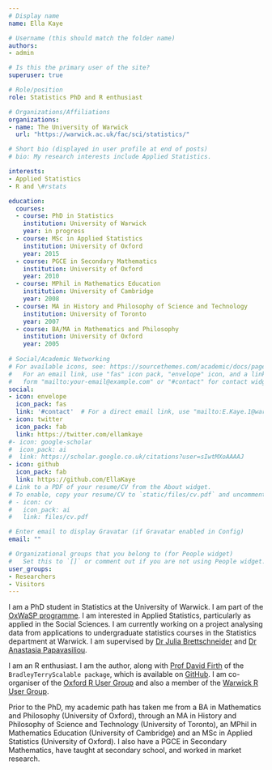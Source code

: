 ```yaml
---
# Display name
name: Ella Kaye

# Username (this should match the folder name)
authors:
- admin

# Is this the primary user of the site?
superuser: true

# Role/position
role: Statistics PhD and R enthusiast

# Organizations/Affiliations
organizations:
- name: The University of Warwick
  url: "https://warwick.ac.uk/fac/sci/statistics/"

# Short bio (displayed in user profile at end of posts)
# bio: My research interests include Applied Statistics.

interests:
- Applied Statistics
- R and \#rstats

education:
  courses:
  - course: PhD in Statistics
    institution: University of Warwick
    year: in progress
  - course: MSc in Applied Statistics
    institution: University of Oxford
    year: 2015
  - course: PGCE in Secondary Mathematics
    institution: University of Oxford
    year: 2010
  - course: MPhil in Mathematics Education
    institution: University of Cambridge
    year: 2008
  - course: MA in History and Philosophy of Science and Technology
    institution: University of Toronto
    year: 2007
  - course: BA/MA in Mathematics and Philosophy
    institution: University of Oxford
    year: 2005
    
# Social/Academic Networking
# For available icons, see: https://sourcethemes.com/academic/docs/page-builder/#icons
#   For an email link, use "fas" icon pack, "envelope" icon, and a link in the
#   form "mailto:your-email@example.com" or "#contact" for contact widget.
social:
- icon: envelope
  icon_pack: fas
  link: '#contact'  # For a direct email link, use "mailto:E.Kaye.1@warwick.ac.uk".
- icon: twitter
  icon_pack: fab
  link: https://twitter.com/ellamkaye
#- icon: google-scholar
#  icon_pack: ai
#  link: https://scholar.google.co.uk/citations?user=sIwtMXoAAAAJ
- icon: github
  icon_pack: fab
  link: https://github.com/EllaKaye
# Link to a PDF of your resume/CV from the About widget.
# To enable, copy your resume/CV to `static/files/cv.pdf` and uncomment the lines below.
# - icon: cv
#   icon_pack: ai
#   link: files/cv.pdf

# Enter email to display Gravatar (if Gravatar enabled in Config)
email: ""

# Organizational groups that you belong to (for People widget)
#   Set this to `[]` or comment out if you are not using People widget.
user_groups:
- Researchers
- Visitors
---
```


I am a PhD student in Statistics at the University of Warwick. I am part of the [OxWaSP programme](http://www.oxwasp-cdt.ac.uk). I am interested in Applied Statistics, particularly as applied in the Social Sciences. I am currently working on a project analysing data from applications to undergraduate statistics courses in the Statistics department at Warwick. I am supervised by [Dr Julia Brettschneider](https://warwick.ac.uk/fac/sci/statistics/staff/academic-research/brettschneider/) and [Dr Anastasia Papavasiliou](https://warwick.ac.uk/fac/sci/statistics/staff/academic-research/papavasiliou/).

I am an R enthusiast. I am the author, along with [Prof David Firth](https://warwick.ac.uk/fac/sci/statistics/staff/academic-research/firth/) of the `BradleyTerryScalable package`, which is available on [GitHub](https://github.com/EllaKaye/BradleyTerryScalable). I am co-organiser of the [Oxford R User Group](https://www.meetup.com/Oxford-R-User-Group/) and also a member of the [Warwick R User Group](https://www.meetup.com/Warwick-useRs/).

Prior to the PhD, my academic path has taken me from a BA in Mathematics and Philosophy (University of Oxford), through an MA in History and Philosophy of Science and Technology (University of Toronto), an MPhil in Mathematics Education (University of Cambridge) and an MSc in Applied Statistics (University of Oxford). I also have a PGCE in Secondary Mathematics, have taught at secondary school, and worked in market research.
